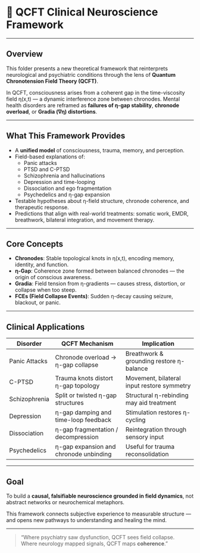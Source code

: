 # 🧠 QCFT Clinical Neuroscience Framework

---

## Overview

This folder presents a new theoretical framework that reinterprets neurological and psychiatric conditions through the lens of **Quantum Chronotension Field Theory (QCFT)**.

In QCFT, consciousness arises from a coherent gap in the time-viscosity field η(x,t) — a dynamic interference zone between chronodes. Mental health disorders are reframed as **failures of η-gap stability**, **chronode overload**, or **Gradia (∇η) distortions**.

---

## What This Framework Provides

- A **unified model** of consciousness, trauma, memory, and perception.
- Field-based explanations of:
  - Panic attacks
  - PTSD and C-PTSD
  - Schizophrenia and hallucinations
  - Depression and time-looping
  - Dissociation and ego fragmentation
  - Psychedelics and η-gap expansion
- Testable hypotheses about η-field structure, chronode coherence, and therapeutic response.
- Predictions that align with real-world treatments: somatic work, EMDR, breathwork, bilateral integration, and movement therapy.

---

## Core Concepts

- **Chronodes**: Stable topological knots in η(x,t), encoding memory, identity, and function.
- **η-Gap**: Coherence zone formed between balanced chronodes — the origin of conscious awareness.
- **Gradia**: Field tension from η-gradients — causes stress, distortion, or collapse when too steep.
- **FCEs (Field Collapse Events)**: Sudden η-decay causing seizure, blackout, or panic.

---

## Clinical Applications

| Disorder       | QCFT Mechanism                                  | Implication                            |
|----------------|--------------------------------------------------|-----------------------------------------|
| Panic Attacks  | Chronode overload → η-gap collapse               | Breathwork & grounding restore η-balance |
| C-PTSD         | Trauma knots distort η-gap topology              | Movement, bilateral input restore symmetry |
| Schizophrenia  | Split or twisted η-gap structures                | Structural η-rebinding may aid treatment |
| Depression     | η-gap damping and time-loop feedback             | Stimulation restores η-cycling           |
| Dissociation   | η-gap fragmentation / decompression              | Reintegration through sensory input      |
| Psychedelics   | η-gap expansion and chronode unbinding           | Useful for trauma reconsolidation        |

---

## Goal

To build a **causal, falsifiable neuroscience grounded in field dynamics**, not abstract networks or neurochemical metaphors.

This framework connects subjective experience to measurable structure — and opens new pathways to understanding and healing the mind.

---

> “Where psychiatry saw dysfunction, QCFT sees field collapse.  
> Where neurology mapped signals, QCFT maps **coherence**.”

